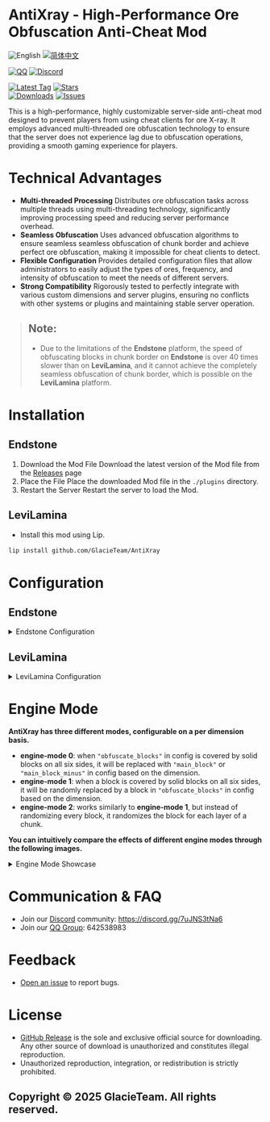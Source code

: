 # AntiXray - High-Performance Ore Obfuscation Anti-Cheat Mod

![English](https://img.shields.io/badge/English-inactive?style=for-the-badge)
[![简体中文](https://img.shields.io/badge/简体中文-informational?style=for-the-badge)](README.zh.md)

[![QQ](https://img.shields.io/badge/642538983-pink?style=for-the-badge&logo=qq)](https://qm.qq.com/q/1yn1ZHEoyY)
[![Discord](https://img.shields.io/discord/1346034987136192523?style=for-the-badge&logo=discord)](https://discord.gg/7uJNS3tNa6)

[![Latest Tag](https://img.shields.io/github/v/tag/GlacieTeam/AntiXray?label=Latest%20Tag&style=for-the-badge)](https://github.com/GlacieTeam/AntiXray/releases)
[![Stars](https://img.shields.io/github/stars/GlacieTeam/AntiXray.svg?style=for-the-badge)](https://github.com/GlacieTeam/AntiXray/stargazers)  
[![Downloads](https://img.shields.io/github/downloads/GlacieTeam/AntiXray/total?style=for-the-badge&color=%2300ff00)](https://github.com/GlacieTeam/AntiXray/releases)
[![Issues](https://img.shields.io/github/issues/GlacieTeam/AntiXray.svg?style=for-the-badge)](https://github.com/GlacieTeam/AntiXray/issues)

This is a high-performance, highly customizable server-side anti-cheat mod designed to prevent players from using cheat clients for ore X-ray. It employs advanced multi-threaded ore obfuscation technology to ensure that the server does not experience lag due to obfuscation operations, providing a smooth gaming experience for players.

# Technical Advantages
- **Multi-threaded Processing** Distributes ore obfuscation tasks across multiple threads using multi-threading technology, significantly improving processing speed and reducing server performance overhead.  
- **Seamless Obfuscation** Uses advanced obfuscation algorithms to ensure seamless seamless obfuscation of chunk border and achieve perfect ore obfuscation, making it impossible for cheat clients to detect.  
- **Flexible Configuration** Provides detailed configuration files that allow administrators to easily adjust the types of ores, frequency, and intensity of obfuscation to meet the needs of different servers.
- **Strong Compatibility** Rigorously tested to perfectly integrate with various custom dimensions and server plugins, ensuring no conflicts with other systems or plugins and maintaining stable server operation. 
> ## Note: 
> - Due to the limitations of the **Endstone** platform, the speed of obfuscating blocks in chunk border on **Endstone** is over 40 times slower than on **LeviLamina**, and it cannot achieve the completely seamless obfuscation of chunk border, which is possible on the **LeviLamina** platform.

# Installation
## Endstone
1. Download the Mod File Download the latest version of the Mod file from the [Releases](https://github.com/GlacieTeam/AntiXray/releases) page
2. Place the File Place the downloaded Mod file in the `./plugins` directory.
3. Restart the Server Restart the server to load the Mod.
## LeviLamina
- Install this mod using Lip.
```bash
lip install github.com/GlacieTeam/AntiXray
```

# Configuration
## Endstone
<details>
  <summary>Endstone Configuration</summary>

```json
{
    "minecraft:nether": {
        "engine_mode": 0,          // obfuscation engine mode, see engine mode for more details
        "max_height": 128,         // obfuscation max block y hight, must be a multiple of 16
        "obfuscate_border": true   // whether obfuscate chunck border, this will incur an additional performance overhead of 3-4 times.
    },
    "minecraft:overworld": {
        "engine_mode": 0,
        "max_height": 96,
        "obfuscate_border": true
    }
}
```
</details>

## LeviLamina
<details>
  <summary>LeviLamina Configuration</summary>

```json
{
    "version": 1,  // config version, do NOT modify it 
    "max_threads": 4,  // The max number of threads used by the ore obfuscation engine, setting it to 0 means using the number of physical threads.
    "auto_solid_check": true,  // whether check solid block automatically. The detection of Vanilla squares is 100% correct, but the accuracy of Addon block detection depends on the Addon author.
    "treat_addon_blocks_as_non_solid": false,  // whether treat all blocks added by Addons as non-solid block.
    "solid_blocks": [  // optional. This will be used only when "auto_solid_check" is disabled. Specify solid blocks manually instead of automatically detecting.
        "minecraft:diamond_ore"
    ],
    "non_solid_blocks": [  // optional. If AntiXray can not automatically detect some non-solid blocks (such as some addon blocks, or some solid vanilla blocks with custom non-solid resource pack), you can add them here manually.
        "minecraft:packed_ice"
    ],
    "dimensions": {  // dimension config, you can also add custom dimensions
        "minecraft:nether": {
            "enable": true,    // enable obfuscation
            "engine_mode": 1,  // obfuscation engine mode, see engine mode for more details
            "max_height": 128,  // obfuscation max block y hight, must be a multiple of 16
            "update_radius": 2,  // update block radius, set it too large may cause performance issues.
            "obfuscate_blocks": [  // if you are using engine mode 0, these are blocks will hide, else are fake ores will send to clients.
                "minecraft:ancient_debris",
                "minecraft:nether_gold_ore",
                "minecraft:quartz_ore"
            ],
            "main_block": "minecraft:netherrack"  // optional. This will only be used in engine mode 0, will send ture ores as main block.
        },
        "minecraft:overworld": {
            "enable": true,
            "engine_mode": 2,
            "max_height": 256,
            "update_radius": 2,
            "obfuscate_blocks": [
                "minecraft:coal_ore",
                "minecraft:copper_ore",
                "minecraft:deepslate_coal_ore",
                "minecraft:deepslate_copper_ore",
                "minecraft:deepslate_diamond_ore",
                "minecraft:deepslate_emerald_ore",
                "minecraft:deepslate_gold_ore",
                "minecraft:deepslate_iron_ore",
                "minecraft:deepslate_lapis_ore",
                "minecraft:deepslate_redstone_ore",
                "minecraft:diamond_ore",
                "minecraft:emerald_ore",
                "minecraft:gold_ore",
                "minecraft:iron_ore",
                "minecraft:lapis_ore",
                "minecraft:raw_copper_block",
                "minecraft:raw_iron_block",
                "minecraft:redstone_ore"
            ],
            "main_block": "minecraft:stone",
            "main_block_minus": "minecraft:deepslate"   // optional. This will only be used in engine mode 0, will send ture ores as main block when block y is minus.
        }
        // You can also add custom dimensions here
    }
}
```
</details>

# Engine Mode
**AntiXray has three different modes, configurable on a per dimension basis.**
- **engine-mode 0**: when `"obfuscate_blocks"` in config is covered by solid blocks on all six sides, it will be replaced with `"main_block"` or `"main_block_minus"` in config based on the dimension.
- **engine-mode 1**: when a block is covered by solid blocks on all six sides, it will be randomly replaced by a block in `"obfuscate_blocks"` in config based on the dimension. 
- **engine-mode 2**: works similarly to **engine-mode 1**, but instead of randomizing every block, it randomizes the block for each layer of a chunk.

**You can intuitively compare the effects of different engine modes through the following images.**
<details>
  <summary>Engine Mode Showcase</summary>

### No AntiXray
![none](./pictures/none.jpg)
### Engine Mode 0
![engine-mode-0](./pictures/engine-mode-0.jpg)
### Engine Mode 1
![engine-mode-1](./pictures/engine-mode-1.jpg)
### Engine Mode 2
![engine-mode-2](./pictures/engine-mode-2.jpg)
</details>

# Communication & FAQ
- Join our [Discord](https://discord.gg/7uJNS3tNa6) community: https://discord.gg/7uJNS3tNa6
- Join our [QQ Group](https://qm.qq.com/q/1yn1ZHEoyY): 642538983

# Feedback
- [Open an issue](https://github.com/GlacieTeam/AntiXray/issues) to report bugs.

# License
- [GitHub Release](https://github.com/GlacieTeam/AntiXray/releases) is the sole and exclusive official source for downloading. Any other source of download is unauthorized and constitutes illegal reproduction. 
- Unauthorized reproduction, integration, or redistribution is strictly prohibited.

## Copyright © 2025 GlacieTeam. All rights reserved.
